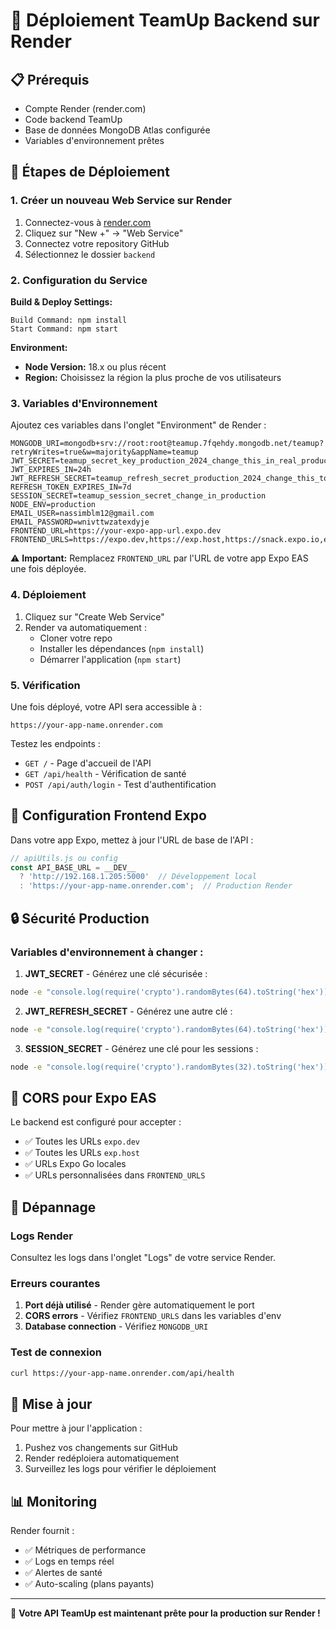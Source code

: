 # 🚀 Déploiement TeamUp Backend sur Render

## 📋 Prérequis

- Compte Render (render.com)
- Code backend TeamUp
- Base de données MongoDB Atlas configurée
- Variables d'environnement prêtes

## 🔧 Étapes de Déploiement

### 1. Créer un nouveau Web Service sur Render

1. Connectez-vous à [render.com](https://render.com)
2. Cliquez sur "New +" → "Web Service"
3. Connectez votre repository GitHub
4. Sélectionnez le dossier `backend`

### 2. Configuration du Service

**Build & Deploy Settings:**
```
Build Command: npm install
Start Command: npm start
```

**Environment:**
- **Node Version:** 18.x ou plus récent
- **Region:** Choisissez la région la plus proche de vos utilisateurs

### 3. Variables d'Environnement

Ajoutez ces variables dans l'onglet "Environment" de Render :

```env
MONGODB_URI=mongodb+srv://root:root@teamup.7fqehdy.mongodb.net/teamup?retryWrites=true&w=majority&appName=teamup
JWT_SECRET=teamup_secret_key_production_2024_change_this_in_real_production
JWT_EXPIRES_IN=24h
JWT_REFRESH_SECRET=teamup_refresh_secret_production_2024_change_this_too
REFRESH_TOKEN_EXPIRES_IN=7d
SESSION_SECRET=teamup_session_secret_change_in_production
NODE_ENV=production
EMAIL_USER=nassimblm12@gmail.com
EMAIL_PASSWORD=wnivttwzatexdyje
FRONTEND_URL=https://your-expo-app-url.expo.dev
FRONTEND_URLS=https://expo.dev,https://exp.host,https://snack.expo.io,exp://localhost:8081
```

⚠️ **Important:** Remplacez `FRONTEND_URL` par l'URL de votre app Expo EAS une fois déployée.

### 4. Déploiement

1. Cliquez sur "Create Web Service"
2. Render va automatiquement :
   - Cloner votre repo
   - Installer les dépendances (`npm install`)
   - Démarrer l'application (`npm start`)

### 5. Vérification

Une fois déployé, votre API sera accessible à :
```
https://your-app-name.onrender.com
```

Testez les endpoints :
- `GET /` - Page d'accueil de l'API
- `GET /api/health` - Vérification de santé
- `POST /api/auth/login` - Test d'authentification

## 🔗 Configuration Frontend Expo

Dans votre app Expo, mettez à jour l'URL de base de l'API :

```javascript
// apiUtils.js ou config
const API_BASE_URL = __DEV__ 
  ? 'http://192.168.1.205:5000'  // Développement local
  : 'https://your-app-name.onrender.com';  // Production Render
```

## 🔒 Sécurité Production

### Variables d'environnement à changer :

1. **JWT_SECRET** - Générez une clé sécurisée :
```bash
node -e "console.log(require('crypto').randomBytes(64).toString('hex'))"
```

2. **JWT_REFRESH_SECRET** - Générez une autre clé :
```bash
node -e "console.log(require('crypto').randomBytes(64).toString('hex'))"
```

3. **SESSION_SECRET** - Générez une clé pour les sessions :
```bash
node -e "console.log(require('crypto').randomBytes(32).toString('hex'))"
```

## 📱 CORS pour Expo EAS

Le backend est configuré pour accepter :
- ✅ Toutes les URLs `expo.dev`
- ✅ Toutes les URLs `exp.host`
- ✅ URLs Expo Go locales
- ✅ URLs personnalisées dans `FRONTEND_URLS`

## 🐛 Dépannage

### Logs Render
Consultez les logs dans l'onglet "Logs" de votre service Render.

### Erreurs courantes

1. **Port déjà utilisé** - Render gère automatiquement le port
2. **CORS errors** - Vérifiez `FRONTEND_URLS` dans les variables d'env
3. **Database connection** - Vérifiez `MONGODB_URI`

### Test de connexion
```bash
curl https://your-app-name.onrender.com/api/health
```

## 🚀 Mise à jour

Pour mettre à jour l'application :
1. Pushez vos changements sur GitHub
2. Render redéploiera automatiquement
3. Surveillez les logs pour vérifier le déploiement

## 📊 Monitoring

Render fournit :
- ✅ Métriques de performance
- ✅ Logs en temps réel
- ✅ Alertes de santé
- ✅ Auto-scaling (plans payants)

---

🎯 **Votre API TeamUp est maintenant prête pour la production sur Render !** 